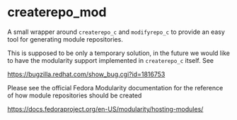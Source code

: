 # createrepo_mod

A small wrapper around `createrepo_c` and `modifyrepo_c` to provide an easy tool
for generating module repositories.

This is supposed to be only a temporary solution, in the future we would like to
have the modularity support implemented in `createrepo_c` itself. See

https://bugzilla.redhat.com/show_bug.cgi?id=1816753

Please see the official Fedora Modularity documentation for the reference of how
module repositories should be created

https://docs.fedoraproject.org/en-US/modularity/hosting-modules/
